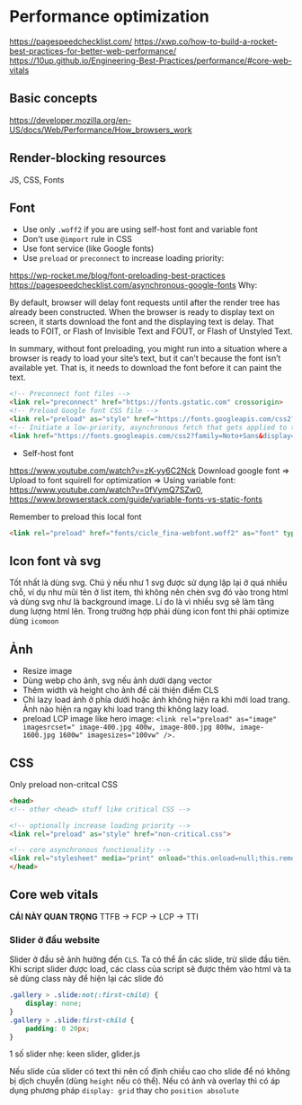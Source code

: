 # Performance optimization

<https://pagespeedchecklist.com/>
<https://xwp.co/how-to-build-a-rocket-best-practices-for-better-web-performance/>
<https://10up.github.io/Engineering-Best-Practices/performance/#core-web-vitals>

## Basic concepts

<https://developer.mozilla.org/en-US/docs/Web/Performance/How_browsers_work>

## Render-blocking resources

JS, CSS, Fonts

## Font

- Use only `.woff2` if you are using self-host font and variable font
- Don't use `@import` rule in CSS
- Use font service (like Google fonts)
- Use `preload` or `preconnect` to increase loading priority:

<https://wp-rocket.me/blog/font-preloading-best-practices>
<https://pagespeedchecklist.com/asynchronous-google-fonts>
Why:

By default, browser will delay font requests until after the render tree has already been constructed. When the browser is ready to display text on screen, it starts download the font and the displaying text is delay. That leads to FOIT, or Flash of Invisible Text and FOUT, or Flash of Unstyled Text.

In summary, without font preloading, you might run into a situation where a browser is ready to load your site’s text, but it can’t because the font isn’t available yet. That is, it needs to download the font before it can paint the text.

```html
<!-- Preconnect font files -->
<link rel="preconnect" href="https://fonts.gstatic.com" crossorigin>
<!-- Preload Google font CSS file -->
<link rel="preload" as="style" href="https://fonts.googleapis.com/css2?family=Noto+Sans&display=swap" >
<!-- Initiate a low-priority, asynchronous fetch that gets applied to the page only after it’s arrived -->
<link href="https://fonts.googleapis.com/css2?family=Noto+Sans&display=swap" rel="stylesheet" media="print" onload="this.media='all'">
```

- Self-host font

<https://www.youtube.com/watch?v=zK-yy6C2Nck>
Download google font => Upload to font squirell for optimization => Using variable font: <https://www.youtube.com/watch?v=0fVymQ7SZw0>, <https://www.browserstack.com/guide/variable-fonts-vs-static-fonts>

Remember to preload this local font

```html
<link rel="preload" href="fonts/cicle_fina-webfont.woff2" as="font" type="font/woff2" crossorigin="anonymous">
```

## Icon font và svg

Tốt nhất là dùng svg. Chú ý nếu như 1 svg được sử dụng lặp lại ở quá nhiều chỗ, ví dụ như mũi tên ở list item, thì không nên chèn svg đó vào trong html và dùng svg như là background image. Lí do là vì nhiều svg sẽ làm tăng dung lượng html lên.
Trong trường hợp phải dùng icon font thì phải optimize dùng `icomoon`

## Ảnh

- Resize image
- Dùng webp cho ảnh, svg nếu ảnh dưới dạng vector
- Thêm width và height cho ảnh để cải thiện điểm CLS
- Chỉ lazy load ảnh ở phía dưới hoặc ảnh không hiện ra khi mới load trang. Ảnh nào hiện ra ngay khi load trang thì không lazy load.
- preload LCP image like hero image: `<link rel="preload" as="image" imagesrcset=" image-400.jpg 400w, image-800.jpg 800w, image-1600.jpg 1600w" imagesizes="100vw" />.`

## CSS

Only preload non-critcal CSS

```html
<head>
<!-- other <head> stuff like critical CSS -->

<!-- optionally increase loading priority -->
<link rel="preload" as="style" href="non-critical.css">

<!-- core asynchronous functionality -->
<link rel="stylesheet" media="print" onload="this.onload=null;this.removeAttribute('media');" href="non-critical.css">
</head>
```

## Core web vitals

**CÁI NÀY QUAN TRỌNG**
TTFB -> FCP -> LCP -> TTI

### Slider ở đầu website

Slider ở đầu sẽ ảnh hưởng đến `CLS`. Ta có thể ẩn các slide, trừ slide đầu tiên. Khi script slider được load, các class của script sẽ được thêm vào html và ta sẽ dùng class này để hiện lại các slide đó

```css
.gallery > .slide:not(:first-child) {
    display: none;
}
.gallery > .slide:first-child {
    padding: 0 20px;
}
```

1 số slider nhẹ: keen slider, glider.js

Nếu slide của slider có text thì nên cố định chiều cao cho slide để nó không bị dịch chuyển (dùng `height` nếu có thể). Nếu có ảnh và overlay thì có áp dụng phương pháp `display: grid` thay cho `position absolute`
